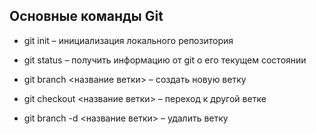 ## Основные команды Git

* git init – инициализация локального репозитория

* git status – получить информацию от git о его текущем состоянии

* git branch <название ветки> – создать новую ветку

* git checkout <название ветки> – переход к другой ветке

* git branch -d <название ветки> – удалить ветку
